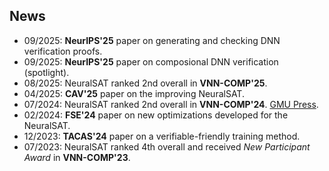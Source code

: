 
## News

- 09/2025: **NeurIPS'25** paper on generating and checking DNN verification proofs.
- 09/2025: **NeurIPS'25** paper on composional DNN verification (spotlight).
- 08/2025: NeuralSAT ranked 2nd overall in **VNN-COMP'25**.
- 04/2025: **CAV'25** paper on the improving NeuralSAT.
- 07/2024: NeuralSAT ranked 2nd overall in **VNN-COMP'24**. [GMU Press](https://cec.gmu.edu/news/2025-05/george-masons-roars-lab-retains-its-ranking-leader-ai-safety-2024-international-neural).
- 02/2024: **FSE'24** paper on new optimizations developed for the NeuralSAT.
- 12/2023: **TACAS'24** paper on a verifiable-friendly training method. 
- 07/2023: NeuralSAT ranked 4th overall and received *New Participant Award* in **VNN-COMP'23**.
